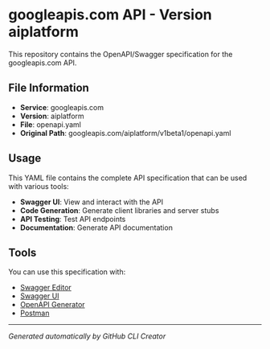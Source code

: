 # googleapis.com API - Version aiplatform

This repository contains the OpenAPI/Swagger specification for the googleapis.com API.

## File Information

- **Service**: googleapis.com
- **Version**: aiplatform
- **File**: openapi.yaml
- **Original Path**: googleapis.com/aiplatform/v1beta1/openapi.yaml

## Usage

This YAML file contains the complete API specification that can be used with various tools:

- **Swagger UI**: View and interact with the API
- **Code Generation**: Generate client libraries and server stubs
- **API Testing**: Test API endpoints
- **Documentation**: Generate API documentation

## Tools

You can use this specification with:

- [Swagger Editor](https://editor.swagger.io/)
- [Swagger UI](https://swagger.io/tools/swagger-ui/)
- [OpenAPI Generator](https://openapi-generator.tech/)
- [Postman](https://www.postman.com/)

---

*Generated automatically by GitHub CLI Creator*
